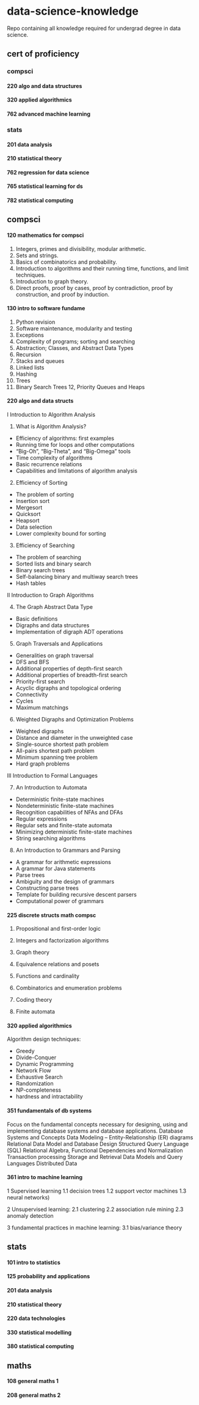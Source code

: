 # data-science-knowledge
Repo containing all knowledge required for undergrad degree in data science.

## cert of proficiency
### compsci 
#### 220 algo and data structures

#### 320 applied algorithmics

#### 762 advanced machine learning

### stats
#### 201 data analysis

#### 210 statistical theory

#### 762 regression for data science

#### 765 statistical learning for ds 

#### 782 statistical computing


## compsci 
####  120 mathematics for compsci
1. Integers, primes and divisibility, modular arithmetic.
2. Sets and strings. 
3. Basics of combinatorics and probability.
4. Introduction to algorithms and their running time, functions, and limit techniques. 
5. Introduction to graph theory. 
6. Direct proofs, proof by cases, proof by contradiction, proof by construction, and proof by induction.

####  130 intro to software fundame

1. Python revision
2. Software maintenance, modularity and testing
3. Exceptions
4. Complexity of programs; sorting and searching
5. Abstraction; Classes, and Abstract Data Types
6. Recursion
7. Stacks and queues
8. Linked lists
9. Hashing
10. Trees
11. Binary Search Trees
12, Priority Queues and Heaps

####  220 algo and data structs 
I Introduction to Algorithm Analysis

1. What is Algorithm Analysis?
- Efficiency of algorithms: first examples
- Running time for loops and other computations
- “Big-Oh”, “Big-Theta”, and “Big-Omega” tools
- Time complexity of algorithms
- Basic recurrence relations
- Capabilities and limitations of algorithm analysis

2. Efficiency of Sorting
- The problem of sorting
- Insertion sort
- Mergesort
- Quicksort
- Heapsort
- Data selection
- Lower complexity bound for sorting

3. Efficiency of Searching
- The problem of searching
- Sorted lists and binary search
- Binary search trees
- Self-balancing binary and multiway search trees
- Hash tables

II Introduction to Graph Algorithms

4. The Graph Abstract Data Type
- Basic definitions
- Digraphs and data structures
- Implementation of digraph ADT operations

5. Graph Traversals and Applications
- Generalities on graph traversal
- DFS and BFS
- Additional properties of depth-first search
- Additional properties of breadth-first search
- Priority-first search
- Acyclic digraphs and topological ordering
- Connectivity
- Cycles
- Maximum matchings

6. Weighted Digraphs and Optimization Problems
- Weighted digraphs
- Distance and diameter in the unweighted case
- Single-source shortest path problem
- All-pairs shortest path problem
- Minimum spanning tree problem
- Hard graph problems

III Introduction to Formal Languages

7. An Introduction to Automata
- Deterministic finite-state machines
- Nondeterministic finite-state machines
- Recognition capabilities of NFAs and DFAs
- Regular expressions
- Regular sets and finite-state automata
- Minimizing deterministic finite-state machines
- String searching algorithms

8. An Introduction to Grammars and Parsing
- A grammar for arithmetic expressions
- A grammar for Java statements
- Parse trees
- Ambiguity and the design of grammars
- Constructing parse trees
- Template for building recursive descent parsers
- Computational power of grammars

####  225 discrete structs math compsc 

1) Propositional and first-order logic 

2) Integers and factorization algorithms  

3) Graph theory 

4) Equivalence relations and posets 

5) Functions and cardinality 

6) Combinatorics and enumeration problems 

7) Coding theory 

8) Finite automata

####  320 applied algorithmics 

Algorithm design techniques: 
- Greedy
- Divide-Conquer
- Dynamic Programming
- Network Flow
- Exhaustive Search
- Randomization
- NP-completeness
- hardness and intractability

####  351 fundamentals of db systems

Focus on the fundamental concepts necessary for designing, using and implementing database systems and database applications.
Database Systems and Concepts 
Data Modeling – Entity-Relationship (ER) diagrams 
Relational Data Model and Database Design 
Structured Query Language (SQL) 
Relational Algebra, Functional Dependencies and Normalization 
Transaction processing 
Storage and Retrieval 
Data Models and Query Languages 
Distributed Data

####  361 intro to machine learning

1 Supervised learning 
1.1 decision trees
1.2 support vector machines
1.3 neural networks)

2 Unsupervised learning:
2.1 clustering
2.2 association rule mining
2.3 anomaly detection

3 fundamental practices in machine learning:
3.1 bias/variance theory

## stats
#### 101 intro to statistics

####  125 probability and applications

####  201 data analysis

####  210 statistical theory

####  220 data technologies

####  330 statistical modelling

####  380 statistical computing


## maths

####  108 general maths 1

####  208 general maths 2


